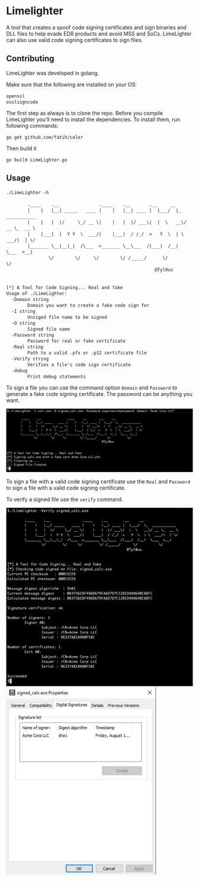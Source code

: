 # Limelighter

A tool that creates a spoof code signing certificates and sign binaries and DLL files to help evade EDR products and avoid MSS and SoCs. LimeLighter can also use valid code signing certificates to sign files.

## Contributing
LimeLighter was developed in golang.

Make sure that the following are installed on your OS:

```
openssl
osslsigncode
```

The first step as always is to clone the repo. Before you compile LimeLighter you'll need to install the dependencies. To install them, run following commands:
```
go get github.com/fatih/color
```

Then build it

```
go build LimeLighter.go
```



## Usage

```
./LimeLighter -h       

        .____    .__               .____    .__       .__     __                
        |    |   |__| _____   ____ |    |   |__| ____ |  |___/  |_  ___________ 
        |    |   |  |/     \_/ __ \|    |   |  |/ ___\|  |  \   __\/ __ \_  __ \
        |    |___|  |  Y Y  \  ___/|    |___|  / /_/  >   Y  \  | \  ___/|  | \/
        |_______ \__|__|_|  /\___  >_______ \__\___  /|___|  /__|  \___  >__|   
                \/        \/     \/        \/ /_____/      \/          \/         
                                                        @Tyl0us


[*] A Tool for Code Signing... Real and fake
Usage of ./LimeLighter:
  -Domain string
        Domain you want to create a fake code sign for
  -I string
        Unsiged file name to be signed
  -O string
        Signed file name
  -Password string
        Password for real or fake certificate
  -Real string
        Path to a valid .pfx or .p12 certificate file
  -Verify string
        Verifies a file's code sign certificate
  -debug
        Print debug statements

```

To sign a file you can use the command option `Domain` and `Password` to generate a fake code signing certificate. The password can be anything you want.

![Signing](Screenshots/Signing.png)

To sign a file with a valid code signing certificate use the `Real` and `Password` to sign a file with a valid code signing certificate.


To verify a signed file use the `verify` command.

![Verifying](Screenshots/Verifing.png)
![WindowsVerifying](Screenshots/WindowsVerifying.png)
